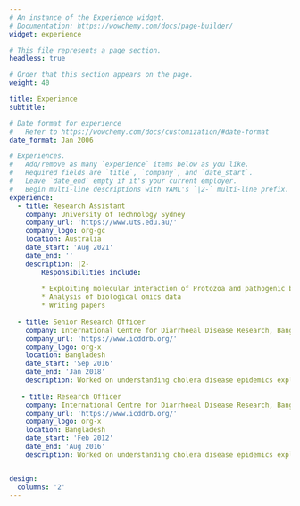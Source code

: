 ```yaml
---
# An instance of the Experience widget.
# Documentation: https://wowchemy.com/docs/page-builder/
widget: experience

# This file represents a page section.
headless: true

# Order that this section appears on the page.
weight: 40

title: Experience
subtitle:

# Date format for experience
#   Refer to https://wowchemy.com/docs/customization/#date-format
date_format: Jan 2006

# Experiences.
#   Add/remove as many `experience` items below as you like.
#   Required fields are `title`, `company`, and `date_start`.
#   Leave `date_end` empty if it's your current employer.
#   Begin multi-line descriptions with YAML's `|2-` multi-line prefix.
experience:
  - title: Research Assistant
    company: University of Technology Sydney
    company_url: 'https://www.uts.edu.au/'
    company_logo: org-gc
    location: Australia
    date_start: 'Aug 2021'
    date_end: ''
    description: |2-
        Responsibilities include:
        
        * Exploiting molecular interaction of Protozoa and pathogenic bacteria  
        * Analysis of biological omics data
        * Writing papers
        
  - title: Senior Research Officer
    company: International Centre for Diarrhoeal Disease Research, Bangladesh
    company_url: 'https://www.icddrb.org/'
    company_logo: org-x
    location: Bangladesh
    date_start: 'Sep 2016'
    date_end: 'Jan 2018'
    description: Worked on understanding cholera disease epidemics exploiting molecular interaction of cholera pathogens and their bacteriophages
    
   - title: Research Officer
    company: International Centre for Diarrhoeal Disease Research, Bangladesh
    company_url: 'https://www.icddrb.org/'
    company_logo: org-x
    location: Bangladesh
    date_start: 'Feb 2012'
    date_end: 'Aug 2016'
    description: Worked on understanding cholera disease epidemics exploiting molecular interaction of cholera pathogens and their bacteriophages


design:
  columns: '2'
---
```

